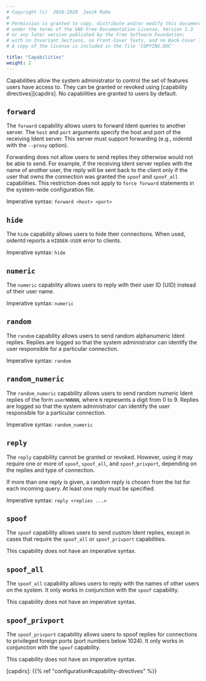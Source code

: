 ```yaml
---
# Copyright (c)  2018-2020  Janik Rabe
#
# Permission is granted to copy, distribute and/or modify this document
# under the terms of the GNU Free Documentation License, Version 1.3
# or any later version published by the Free Software Foundation;
# with no Invariant Sections, no Front-Cover Texts, and no Back-Cover Texts.
# A copy of the license is included in the file 'COPYING.DOC'

title: "Capabilities"
weight: 2
---
```


Capabilities allow the system administrator to control the set of features
users have access to.
They can be granted or revoked using [capability directives][capdirs].
No capabilities are granted to users by default.

## `forward`

The `forward` capability allows users to forward Ident queries to another
server.
The `host` and `port` arguments specify the host and port of the receiving
Ident server.
This server must support forwarding (e.g., oidentd with the `--proxy` option).

Forwarding does not allow users to send replies they otherwise would not be
able to send.
For example, if the receiving Ident server replies with the name of another
user, the reply will be sent back to the client only if the user that owns the
connection was granted the `spoof` and `spoof_all` capabilities.
This restriction does not apply to `force forward` statements in the
system-wide configuration file.

Imperative syntax: `forward <host> <port>`

## `hide`

The `hide` capability allows users to hide their connections.
When used, oidentd reports a `HIDDEN-USER` error to clients.

Imperative syntax: `hide`

## `numeric`

The `numeric` capability allows users to reply with their user ID (UID) instead
of their user name.

Imperative syntax: `numeric`

## `random`

The `random` capability allows users to send random alphanumeric Ident replies.
Replies are logged so that the system administrator can identify the user
responsible for a particular connection.

Imperative syntax: `random`

## `random_numeric`

The `random_numeric` capability allows users to send random numeric Ident
replies of the form `userNNNNN`, where `N` represents a digit from 0 to 9.
Replies are logged so that the system administrator can identify the user
responsible for a particular connection.

Imperative syntax: `random_numeric`

## `reply`

The `reply` capability cannot be granted or revoked.
However, using it may require one or more of `spoof`, `spoof_all`, and
`spoof_privport`, depending on the replies and type of connection.

If more than one reply is given, a random reply is chosen from the list for
each incoming query.
At least one reply must be specified.

Imperative syntax: `reply <replies ...>`

## `spoof`

The `spoof` capability allows users to send custom Ident replies, except in
cases that require the `spoof_all` or `spoof_privport` capabilities.

This capability does not have an imperative syntax.

## `spoof_all`

The `spoof_all` capability allows users to reply with the names of other users
on the system.
It only works in conjunction with the `spoof` capability.

This capability does not have an imperative syntax.

## `spoof_privport`

The `spoof_privport` capability allows users to spoof replies for connections
to privileged foreign ports (port numbers below 1024).
It only works in conjunction with the `spoof` capability.

This capability does not have an imperative syntax.

[capdirs]: {{% ref "configuration#capability-directives" %}}
